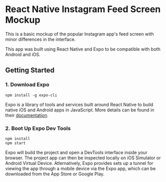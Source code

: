 # React Native Instagram Feed Screen Mockup

This is a basic mockup of the popular Instagram app's feed screen with minor differences in the interface.

This app was built using React Native and Expo to be  compatible with both Android and iOS.


## Getting Started

### 1. Download Expo
```
npm install -g expo-cli
```

Expo is a library of tools and services built around React Native to build native iOS and Android apps in JavaScript. More details can be found in their [documentation](https://docs.expo.io/).

### 2. Boot Up Expo Dev Tools
```
npm install
npm start
```

Expo will build the project and open a DevTools interface inside your browser. The project app can then be inspected locally on iOS Simulator or Android Virtual Device. Atlernatively, Expo provides sets up a tunnel for viewing the app through a mobile device via the Expo app, which can be downloaded from the App Store or Google Play.

